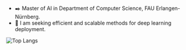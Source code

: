 - ✒️ Master of AI in Department of Computer Science, FAU Erlangen-Nürnberg.
- 🔭 I am seeking efficient and scalable methods for deep learning deployment.

 ![Top Langs](https://github-readme-stats.vercel.app/api/top-langs/?username=jc-su&hide=javascript,css,scss,html&theme=tokyonight&&layout=compact)
